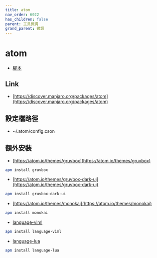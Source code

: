 ```yaml
---
title: atom
nav_order: 6022
has_children: false
parent: 工具微調
grand_parent: 微調
---
```



# atom

* [腳本](https://github.com/samwhelp/note-about-manjaro/tree/gh-pages/_demo/adjustment/tool/atom)


## Link

* [https://discover.manjaro.org/packages/atom](https://discover.manjaro.org/packages/atom)


## 設定檔路徑

* ~/.atom/config.cson


## 額外安裝

* [https://atom.io/themes/gruvbox](https://atom.io/themes/gruvbox)

``` sh
apm install gruvbox
```


* [https://atom.io/themes/gruvbox-dark-ui](https://atom.io/themes/gruvbox-dark-ui)

``` sh
apm install gruvbox-dark-ui
```


* [https://atom.io/themes/monokai](https://atom.io/themes/monokai)

``` sh
apm install monokai
```


* [language-viml](https://atom.io/packages/language-viml)

``` sh
apm install language-viml
```

* [language-lua](https://atom.io/packages/language-lua)

``` sh
apm install language-lua
```
